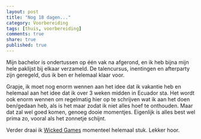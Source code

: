 ```yaml
---
layout: post
title: "Nog 18 dagen..."
category: Voorbereiding
tags: [thuis, voorbereiding]
comments: true
share: true
published: true
---
```


Mijn bachelor is ondertussen op één vak na afgerond, en ik heb bijna mijn hele paklijst bij elkaar verzameld. De talencursus, inentingen en afterparty zijn geregeld, dus ik ben er helemaal klaar voor. 

<!--more-->

Grapje, ik moet nog enorm wennen aan het idee dat ik vakantie heb en helemaal aan het idee dat ik over 3 weken midden in Ecuador sta. Het wordt ook enorm wennen om regelmatig hier op te schrijven wat ik aan het doen ben/gedaan heb, als is het maar zodat ik niet alles hoef te onthouden. Maar dat zal wel goed komen, genoeg dooie momentjes. Eigenlijk is alles best wel prima zo, vooral als het zonnetje schijnt.

Verder draai ik [Wicked Games](https://www.youtube.com/watch?v=24dG4m8ym_g) momenteel helemaal stuk. Lekker hoor.
